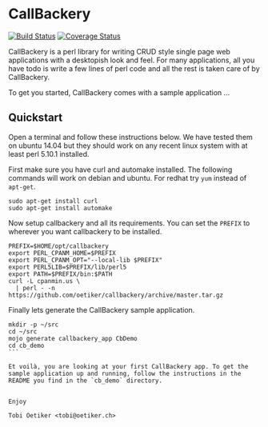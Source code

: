 CallBackery
===========

[![Build Status](https://travis-ci.org/oetiker/callbackery.svg?branch=master)](https://travis-ci.org/oetiker/callbackery)
[![Coverage Status](https://coveralls.io/repos/oetiker/callbackery/badge.svg?branch=master&service=github)](https://coveralls.io/github/oetiker/callbackery?branch=master)

CallBackery is a perl library for writing CRUD style single page web
applications with a desktopish look and feel.  For many applications, all
you have todo is write a few lines of perl code and all the rest is taken
care of by CallBackery.

To get you started, CallBackery comes with a sample application ... 

Quickstart
----------

Open a terminal and follow these instructions below. We have tested them on
ubuntu 14.04 but they should work on any recent linux system with at least
perl 5.10.1 installed.

First make sure you have curl and automake installed. The following commands
will work on debian and ubuntu.  For redhat try `yum` instead of `apt-get`.

```
sudo apt-get install curl
sudo apt-get install automake
```

Now setup callbackery and all its requirements. You can set the `PREFIX` to
wherever you want callbackery to be installed.

```
PREFIX=$HOME/opt/callbackery
export PERL_CPANM_HOME=$PREFIX
export PERL_CPANM_OPT="--local-lib $PREFIX"
export PERL5LIB=$PREFIX/lib/perl5
export PATH=$PREFIX/bin:$PATH
curl -L cpanmin.us \
  | perl - -n https://github.com/oetiker/callbackery/archive/master.tar.gz
```

Finally lets generate the CallBackery sample application.

````
mkdir -p ~/src
cd ~/src
mojo generate callbackery_app CbDemo
cd cb_demo
```

Et voilà, you are looking at your first CallBackery app. To get the
sample application up and running, follow the instructions in the 
README you find in the `cb_demo` directory.


Enjoy

Tobi Oetiker <tobi@oetiker.ch>
